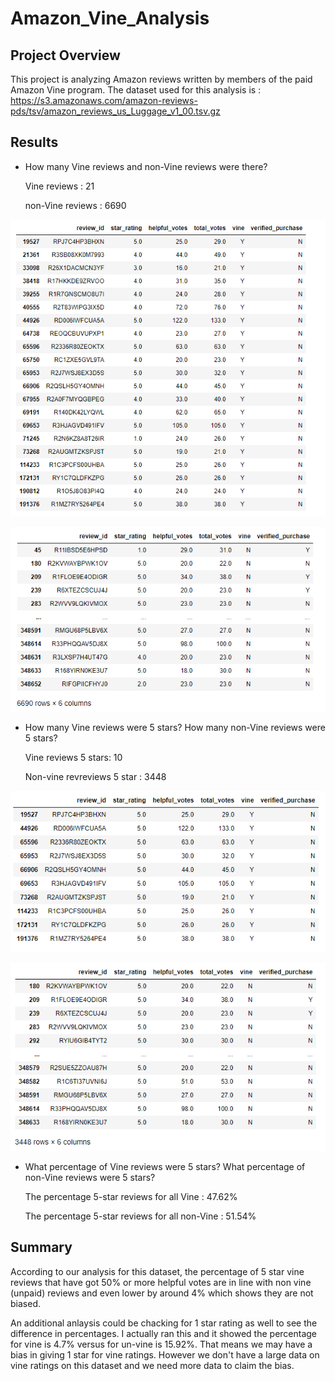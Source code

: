 # Amazon_Vine_Analysis


## Project Overview

This project is analyzing Amazon reviews written by members of the paid Amazon Vine program.
The dataset used for this analysis is :
https://s3.amazonaws.com/amazon-reviews-pds/tsv/amazon_reviews_us_Luggage_v1_00.tsv.gz

## Results

- How many Vine reviews and non-Vine reviews were there?

    Vine reviews : 21
    
    non-Vine reviews : 6690    


![DataFrame for Vine](Dataframe-Paid.png)


![DataFrame for non-Vine](Dataframe-unpaid.png)

- How many Vine reviews were 5 stars? How many non-Vine reviews were 5 stars?

    Vine reviews 5 stars: 10
    
    Non-vine revreviews 5 star : 3448
    
   
 ![Five star vine review dataframe](Df_5star_paid.png)
 
 
   
 ![Five star non-vine review dataframe](Df_5star_unpaid.png)
 
- What percentage of Vine reviews were 5 stars? What percentage of non-Vine reviews were 5 stars?

    The percentage 5-star reviews for all Vine : 47.62%
    
    The percentage 5-star reviews for all non-Vine : 51.54%
    
## Summary

According to our analysis for this dataset, the percentage of 5 star vine reviews that have got 50% or more helpful votes are in line with non vine (unpaid) reviews and even lower by around 4% which shows they are not biased.  

An additional anlaysis could be chacking for 1 star rating as well to see the difference in percentages. I actually ran this and it showed the percentage for vine is 4.7% versus for un-vine is 15.92%. That means we may have a bias in giving 1 star for vine ratings. However we don't have a large data on vine ratings on this dataset and we need more data to claim the bias. 


